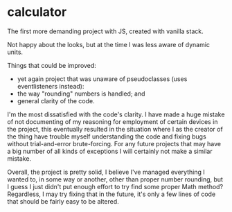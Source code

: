 # calculator

The first more demanding project with JS, created with vanilla stack.

Not happy about the looks, but at the time I was less aware of dynamic units.

Things that could be improved:
- yet again project that was unaware of pseudoclasses (uses eventlisteners instead):
- the way "rounding" numbers is handled; and
- general clarity of the code.

I'm the most dissatisfied with the code's clarity.  I have made a huge mistake of not documenting of my reasoning for employment of certain devices in the project, this eventually resulted in the situation where I as the creator of the thing have trouble myself understanding the code and fixing bugs without trial-and-error brute-forcing.  For any future projects that may have a big number of all kinds of exceptions I will certainly not make a similar mistake.

Overall, the project is pretty solid, I believe I've managed everything I wanted to, in some way or another, other than proper number rounding, but I guess I just didn't put enough effort to try find some proper Math method? Regardless, I may try fixing that in the future, it's only a few lines of code that should be fairly easy to be altered. 

